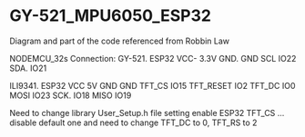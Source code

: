 # GY-521_MPU6050_ESP32
Diagram and part of the code referenced from Robbin Law


NODEMCU_32s
Connection:
GY-521.  ESP32
VCC-     3.3V
GND.     GND
SCL      IO22
SDA.     IO21

ILI9341.   ESP32
VCC         5V
GND         GND
TFT_CS      IO15
TFT_RESET   IO2
TFT_DC      IO0
MOSI        IO23
SCK.        IO18
MISO        IO19

Need to change library User_Setup.h file setting
enable ESP32 TFT_CS ... disable default one
and need to change TFT_DC to 0, TFT_RS to 2
